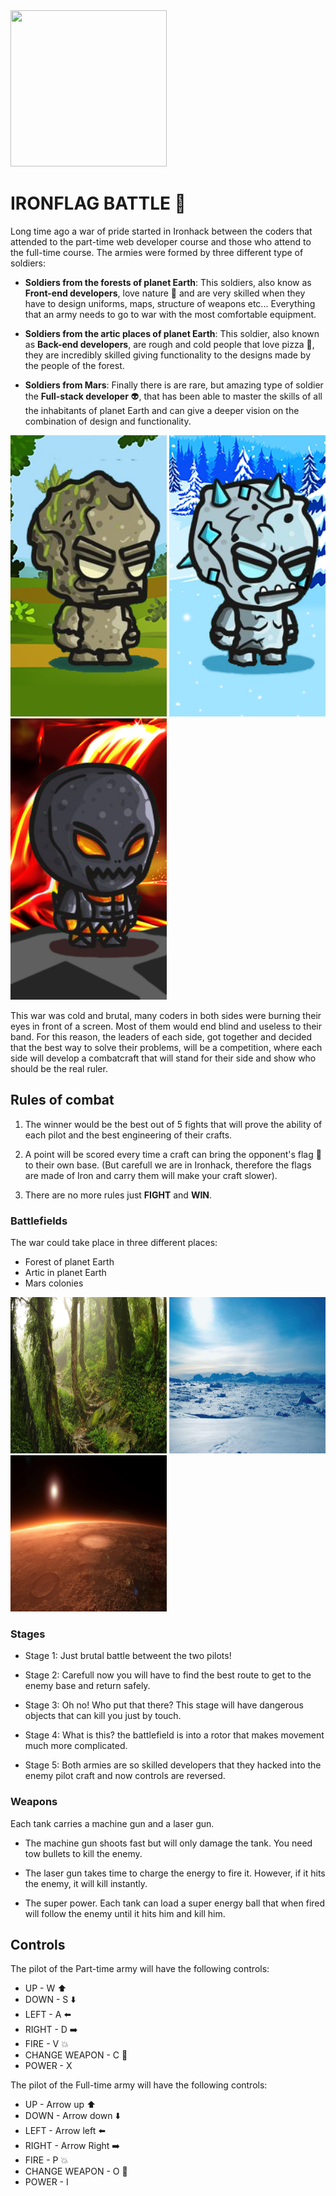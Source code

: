 
<img src="images/logo.png" width="250" height="250">

# IRONFLAG BATTLE :triangular_flag_on_post:

Long time ago a war of pride started in Ironhack between the coders that attended to the part-time web developer course and those who attend to the full-time course. The armies were formed by three different type of soldiers:

- **Soldiers from the forests of planet Earth**: This soldiers, also know as **Front-end developers**, love nature :rose: and are very skilled when they have to design uniforms, maps, structure of weapons etc... Everything that an army needs to go to war with the most comfortable equipment.

- **Soldiers from the artic places of planet Earth**: This soldier, also known as **Back-end developers**, are rough and cold people that love pizza :pizza:, they are incredibly skilled giving functionality to the designs made by the people of the forest.

- **Soldiers from Mars**: Finally there is are rare, but amazing type of soldier the **Full-stack developer** :alien:, that has been able to master the skills of all the inhabitants of planet Earth and can give a deeper vision on the combination of design and functionality.

<img src="images/02munecofondo.jpg" width="250" height="450">    <img src="images/01munecofondo.jpg" width="250" height="450">    <img src="images/03munecofondo.jpg" width="250" height="450">


This war was cold and brutal, many coders in both sides were burning their eyes in front of a screen. Most of them would end blind and useless to their band. For this reason, the leaders of each side, got together and decided that the best way to solve their problems, will be a competition, where each side will develop a combatcraft that will stand for their side and show who should be the real ruler.

## Rules of combat

1. The winner would be the best out of 5 fights that will prove the ability of each pilot and the best engineering of their crafts.

2. A point will be scored every time a craft can bring the opponent's flag :triangular_flag_on_post: to their own base. (But carefull we are in Ironhack, therefore the flags are made of Iron and carry them will make your craft slower).

3. There are no more rules just **FIGHT** and **WIN**.

### Battlefields

The war could take place in three different places:

- Forest of planet Earth
- Artic in planet Earth
- Mars colonies

<img src="images/forestbkg.jpg" width="250" height="250">    <img src="images/icebkg.jpg" width="250" height="250">    <img src="images/background.jpg" width="250" height="250">

### Stages

- Stage 1: Just brutal battle betweent the two pilots!

- Stage 2: Carefull now you will have to find the best route to get to the enemy base and return safely.

- Stage 3: Oh no! Who put that there? This stage will have dangerous objects that can kill you just by touch.

- Stage 4: What is this? the battlefield is into a rotor that makes movement much more complicated.

- Stage 5: Both armies are so skilled developers that they hacked into the enemy pilot craft and now controls are reversed.

### Weapons

Each tank carries a machine gun and a laser gun.

- The machine gun shoots fast but will only damage the tank. You need tow bullets to kill the enemy.

- The laser gun takes time to charge the energy to fire it. However, if it hits the enemy, it will kill instantly.

- The super power. Each tank can load a super energy ball that when fired will follow the enemy until it hits him and kill him.

## Controls

The pilot of the Part-time army will have the following controls:

- UP - W :arrow_up:
- DOWN - S :arrow_down:
- LEFT - A :arrow_left:
- RIGHT - D :arrow_right:
- FIRE - V :boom:
- CHANGE WEAPON - C :gun:
- POWER - X

The pilot of the Full-time army will have the following controls:

- UP - Arrow up :arrow_up:
- DOWN - Arrow down :arrow_down:
- LEFT - Arrow left :arrow_left:
- RIGHT - Arrow Right :arrow_right:
- FIRE - P :boom:
- CHANGE WEAPON - O :gun:
- POWER - I
